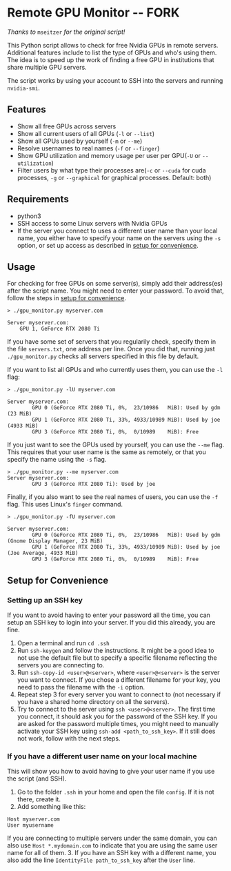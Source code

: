 # Remote GPU Monitor -- FORK
*Thanks to* `mseitzer` *for the original script!*

This Python script allows to check for free Nvidia GPUs in remote servers.
Additional features include to list the type of GPUs and who's using them.
The idea is to speed up the work of finding a free GPU in institutions that share multiple GPU servers.

The script works by using your account to SSH into the servers and running `nvidia-smi`.

## Features

- Show all free GPUs across servers
- Show all current users of all GPUs (`-l` or `--list`)
- Show all GPUs used by yourself (`-m` or `--me`)
- Resolve usernames to real names (`-f` or `--finger`)
- Show GPU utilization and memory usage per user per GPU(`-U` or `--utilization`)
- Filter users by what type their processes are(`-c` or `--cuda` for cuda processes, `-g` or `--graphical` for graphical processes. Default: both)

## Requirements

- python3
- SSH access to some Linux servers with Nvidia GPUs
- If the server you connect to uses a different user name than your local name, you either have to specify your name on the servers using the `-s` option, or set up access as described in [setup for convenience](#setup-for-convenience).

## Usage

For checking for free GPUs on some server(s), simply add their address(es) after the script name.
You might need to enter your password. To avoid that, follow the steps in [setup for convenience](#setup-for-convenience).

```
> ./gpu_monitor.py myserver.com

Server myserver.com:
	GPU 1, GeForce RTX 2080 Ti
```

If you have some set of servers that you regularily check, specify them in the file `servers.txt`, one address per line.
Once you did that, running just `./gpu_monitor.py` checks all servers specified in this file by default.

If you want to list all GPUs and who currently uses them, you can use the `-l` flag:
```
> ./gpu_monitor.py -lU myserver.com

Server myserver.com:
        GPU 0 (GeForce RTX 2080 Ti, 0%,  23/10986   MiB): Used by gdm (23 MiB)      
        GPU 1 (GeForce RTX 2080 Ti, 33%, 4933/10989 MiB): Used by joe (4933 MiB)
        GPU 3 (GeForce RTX 2080 Ti, 0%,  0/10989    MiB): Free
```

If you just want to see the GPUs used by yourself, you can use the `--me` flag.
This requires that your user name is the same as remotely, or that you specify the name using the `-s` flag.
```
> ./gpu_monitor.py --me myserver.com
Server myserver.com:
        GPU 3 (GeForce RTX 2080 Ti): Used by joe
```

Finally, if you also want to see the real names of users, you can use the `-f` flag.
This uses Linux's `finger` command.
```
> ./gpu_monitor.py -fU myserver.com

Server myserver.com:
      	GPU 0 (GeForce RTX 2080 Ti, 0%,  23/10986   MiB): Used by gdm (Gnome Display Manager, 23 MiB)      
      	GPU 1 (GeForce RTX 2080 Ti, 33%, 4933/10989 MiB): Used by joe (Joe Average, 4933 MiB)
        GPU 3 (GeForce RTX 2080 Ti, 0%,  0/10989    MiB): Free
```

## Setup for Convenience

### Setting up an SSH key
If you want to avoid having to enter your password all the time, you can setup an SSH key to login into your server.
If you did this already, you are fine.

1. Open a terminal and run `cd .ssh`
2. Run `ssh-keygen` and follow the instructions.
It might be a good idea to not use the default file but to specify a specific filename reflecting the servers you are connecting to.
3. Run `ssh-copy-id <user>@<server>`, where `<user>@<server>` is the server you want to connect. If you chose a different filename for your key, you need to pass the filename with the `-i` option.
4. Repeat step 3 for every server you want to connect to (not necessary if you have a shared home directory on all the servers).
5. Try to connect to the server using `ssh <user>@<server>`.
The first time you connect, it should ask you for the password of the SSH key.
If you are asked for the password multiple times, you might need to manually activate your SSH key using `ssh-add <path_to_ssh_key>`.
If it still does not work, follow with the next steps.

### If you have a different user name on your local machine

This will show you how to avoid having to give your user name if you use the script (and SSH).

1. Go to the folder `.ssh` in your home and open the file `config`.
If it is not there, create it.
2. Add something like this:
```
Host myserver.com
User myusername
```
If you are connecting to multiple servers under the same domain, you can also use `Host *.mydomain.com` to indicate that you are using the same user name for all of them.
3. If you have an SSH key with a different name, you also add the line `IdentityFile path_to_ssh_key` after the `User` line.
